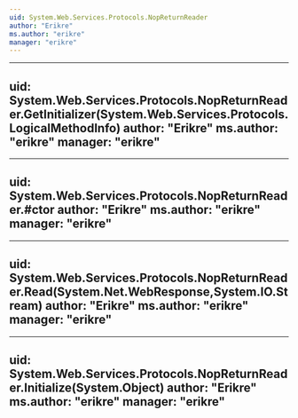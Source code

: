 ```yaml
---
uid: System.Web.Services.Protocols.NopReturnReader
author: "Erikre"
ms.author: "erikre"
manager: "erikre"
---
```


---
uid: System.Web.Services.Protocols.NopReturnReader.GetInitializer(System.Web.Services.Protocols.LogicalMethodInfo)
author: "Erikre"
ms.author: "erikre"
manager: "erikre"
---

---
uid: System.Web.Services.Protocols.NopReturnReader.#ctor
author: "Erikre"
ms.author: "erikre"
manager: "erikre"
---

---
uid: System.Web.Services.Protocols.NopReturnReader.Read(System.Net.WebResponse,System.IO.Stream)
author: "Erikre"
ms.author: "erikre"
manager: "erikre"
---

---
uid: System.Web.Services.Protocols.NopReturnReader.Initialize(System.Object)
author: "Erikre"
ms.author: "erikre"
manager: "erikre"
---
